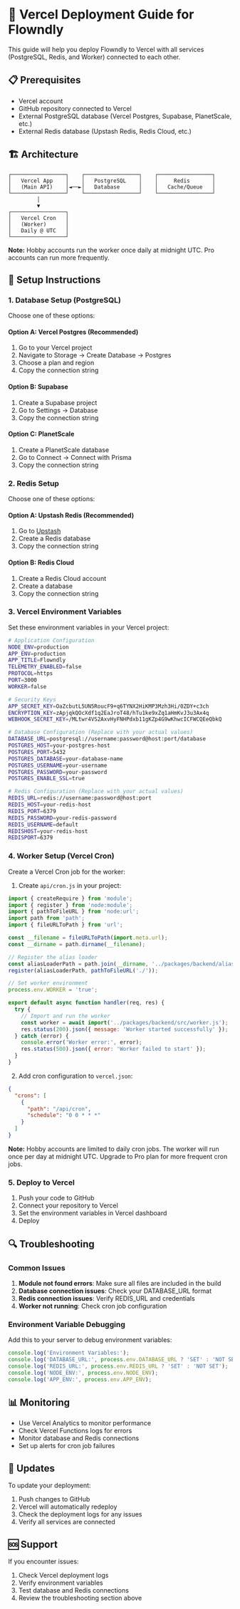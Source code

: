 # 🚀 Vercel Deployment Guide for Flowndly

This guide will help you deploy Flowndly to Vercel with all services (PostgreSQL, Redis, and Worker) connected to each other.

## 📋 Prerequisites

- Vercel account
- GitHub repository connected to Vercel
- External PostgreSQL database (Vercel Postgres, Supabase, PlanetScale, etc.)
- External Redis database (Upstash Redis, Redis Cloud, etc.)

## 🏗️ Architecture

```
┌─────────────────┐    ┌─────────────────┐    ┌─────────────────┐
│   Vercel App    │    │   PostgreSQL    │    │     Redis       │
│   (Main API)    │◄──►│   Database      │    │   Cache/Queue   │
└─────────────────┘    └─────────────────┘    └─────────────────┘
         │
         ▼
┌─────────────────┐
│   Vercel Cron   │
│   (Worker)      │
│   Daily @ UTC   │
└─────────────────┘
```

**Note:** Hobby accounts run the worker once daily at midnight UTC. Pro accounts can run more frequently.

## 🔧 Setup Instructions

### 1. Database Setup (PostgreSQL)

Choose one of these options:

#### Option A: Vercel Postgres (Recommended)
1. Go to your Vercel project
2. Navigate to Storage → Create Database → Postgres
3. Choose a plan and region
4. Copy the connection string

#### Option B: Supabase
1. Create a Supabase project
2. Go to Settings → Database
3. Copy the connection string

#### Option C: PlanetScale
1. Create a PlanetScale database
2. Go to Connect → Connect with Prisma
3. Copy the connection string

### 2. Redis Setup

Choose one of these options:

#### Option A: Upstash Redis (Recommended)
1. Go to [Upstash](https://upstash.com/)
2. Create a Redis database
3. Copy the connection string

#### Option B: Redis Cloud
1. Create a Redis Cloud account
2. Create a database
3. Copy the connection string

### 3. Vercel Environment Variables

Set these environment variables in your Vercel project:

```bash
# Application Configuration
NODE_ENV=production
APP_ENV=production
APP_TITLE=Flowndly
TELEMETRY_ENABLED=false
PROTOCOL=https
PORT=3000
WORKER=false

# Security Keys
APP_SECRET_KEY=OaZcbutL5UN5RoucF9+q6TYNX2HiKMP3Mzh3Hi/0ZDY+c3ch
ENCRYPTION_KEY=zApjqkQOcXdf1q2EaJroT48/hTu1ke9xZq1aHmKvJ3u3Ax4q
WEBHOOK_SECRET_KEY=/MLtwr4VS2AxvHyFNHPdxb11gKZp4G9wKhwcICFWCQEeQbkQ

# Database Configuration (Replace with your actual values)
DATABASE_URL=postgresql://username:password@host:port/database
POSTGRES_HOST=your-postgres-host
POSTGRES_PORT=5432
POSTGRES_DATABASE=your-database-name
POSTGRES_USERNAME=your-username
POSTGRES_PASSWORD=your-password
POSTGRES_ENABLE_SSL=true

# Redis Configuration (Replace with your actual values)
REDIS_URL=redis://username:password@host:port
REDIS_HOST=your-redis-host
REDIS_PORT=6379
REDIS_PASSWORD=your-redis-password
REDIS_USERNAME=default
REDISHOST=your-redis-host
REDISPORT=6379
```

### 4. Worker Setup (Vercel Cron)

Create a Vercel Cron job for the worker:

1. Create `api/cron.js` in your project:

```javascript
import { createRequire } from 'module';
import { register } from 'node:module';
import { pathToFileURL } from 'node:url';
import path from 'path';
import { fileURLToPath } from 'url';

const __filename = fileURLToPath(import.meta.url);
const __dirname = path.dirname(__filename);

// Register the alias loader
const aliasLoaderPath = path.join(__dirname, '../packages/backend/alias-loader.mjs');
register(aliasLoaderPath, pathToFileURL('./'));

// Set worker environment
process.env.WORKER = 'true';

export default async function handler(req, res) {
  try {
    // Import and run the worker
    const worker = await import('../packages/backend/src/worker.js');
    res.status(200).json({ message: 'Worker started successfully' });
  } catch (error) {
    console.error('Worker error:', error);
    res.status(500).json({ error: 'Worker failed to start' });
  }
}
```

2. Add cron configuration to `vercel.json`:

```json
{
  "crons": [
    {
      "path": "/api/cron",
      "schedule": "0 0 * * *"
    }
  ]
}
```

**Note:** Hobby accounts are limited to daily cron jobs. The worker will run once per day at midnight UTC. Upgrade to Pro plan for more frequent cron jobs.

### 5. Deploy to Vercel

1. Push your code to GitHub
2. Connect your repository to Vercel
3. Set the environment variables in Vercel dashboard
4. Deploy

## 🔍 Troubleshooting

### Common Issues

1. **Module not found errors**: Make sure all files are included in the build
2. **Database connection issues**: Check your DATABASE_URL format
3. **Redis connection issues**: Verify REDIS_URL and credentials
4. **Worker not running**: Check cron job configuration

### Environment Variable Debugging

Add this to your server to debug environment variables:

```javascript
console.log('Environment Variables:');
console.log('DATABASE_URL:', process.env.DATABASE_URL ? 'SET' : 'NOT SET');
console.log('REDIS_URL:', process.env.REDIS_URL ? 'SET' : 'NOT SET');
console.log('NODE_ENV:', process.env.NODE_ENV);
console.log('APP_ENV:', process.env.APP_ENV);
```

## 📊 Monitoring

- Use Vercel Analytics to monitor performance
- Check Vercel Functions logs for errors
- Monitor database and Redis connections
- Set up alerts for cron job failures

## 🔄 Updates

To update your deployment:

1. Push changes to GitHub
2. Vercel will automatically redeploy
3. Check the deployment logs for any issues
4. Verify all services are connected

## 🆘 Support

If you encounter issues:

1. Check Vercel deployment logs
2. Verify environment variables
3. Test database and Redis connections
4. Review the troubleshooting section above
